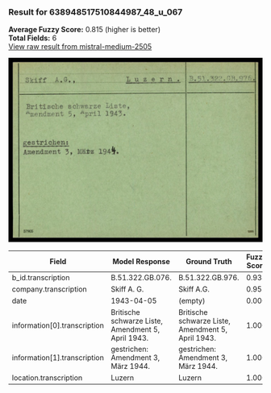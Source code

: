 ### Result for 638948517510844987_48_u_067
**Average Fuzzy Score:** 0.815 (higher is better)<br>
**Total Fields:** 6<br>
[View raw result from mistral-medium-2505](https://github.com/RISE-UNIBAS/humanities_data_benchmark/blob/main/results/2025-10-24/T0328/request_T0328_638948517510844987_48_u_067.json)

<img src="https://github.com/RISE-UNIBAS/humanities_data_benchmark/blob/main/benchmarks/blacklist/images/638948517510844987_48_u_067.jpg?raw=true" alt="638948517510844987_48_u_067" width="600px">

| Field | Model Response | Ground Truth | Fuzzy Score | Match |
|-------|----------------|--------------|-------------|-------|
| b_id.transcription | B.51.322.GB.076. | B.51.322.GB.976. | 0.938 | ✅ |
| company.transcription | Skiff A. G. | Skiff A.G. | 0.952 | ✅ |
| date | 1943-04-05 | (empty) | 0.000 | ❌ |
| information[0].transcription | Britische schwarze Liste,<br>Amendment 5, April 1943. | Britische schwarze Liste,<br>Amendment 5, April 1943. | 1.000 | ✅ |
| information[1].transcription | gestrichen:<br>Amendment 3, März 1944. | gestrichen:<br>Amendment 3, März 1944. | 1.000 | ✅ |
| location.transcription | Luzern | Luzern | 1.000 | ✅ |
